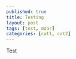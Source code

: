```yaml
---
published: true
title: Testing
layout: post
tags: [test, moar]
categories: [cat1, cat2]
---
```

Test